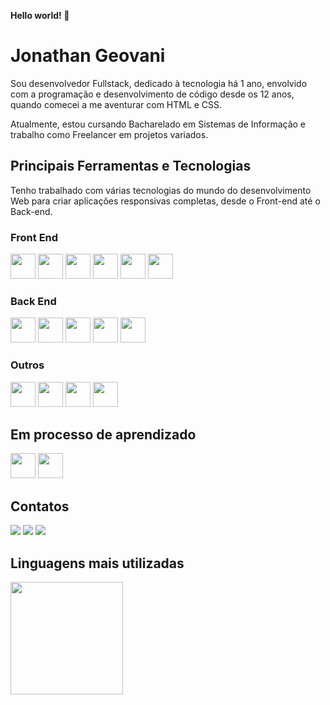 **Hello world! 👋**
# Jonathan Geovani

Sou desenvolvedor Fullstack, dedicado à tecnologia há 1 ano, envolvido com a programação e desenvolvimento de código desde os 12 anos, quando comecei a me aventurar com HTML e CSS.

Atualmente, estou cursando Bacharelado em Sistemas de Informação e trabalho como Freelancer em projetos variados.

## Principais Ferramentas e Tecnologias

Tenho trabalhado com várias tecnologias do mundo do desenvolvimento Web para criar aplicações responsivas completas, desde o Front-end até o Back-end.

### Front End
<img loading="lazy" src="https://cdn.jsdelivr.net/gh/devicons/devicon/icons/html5/html5-original.svg" width="40" height="40" /> <img loading="lazy" src="https://cdn.jsdelivr.net/gh/devicons/devicon/icons/css3/css3-original.svg" width="40" height="40" /> <img loading="lazy" src="https://cdn.jsdelivr.net/gh/devicons/devicon/icons/javascript/javascript-original.svg" width="40" height="40" /> <img loading="lazy" src="https://cdn.jsdelivr.net/gh/devicons/devicon/icons/react/react-original.svg" width="40" height="40" /> <img loading="lazy" src="https://cdn.jsdelivr.net/gh/devicons/devicon/icons/typescript/typescript-original.svg" width="40" height="40" /> <img loading="lazy" src="https://cdn.jsdelivr.net/gh/devicons/devicon/icons/bootstrap/bootstrap-original.svg" width="40" height="40" />

### Back End
<img loading="lazy" src="https://cdn.jsdelivr.net/gh/devicons/devicon/icons/spring/spring-original.svg" width="40" height="40" /> <img loading="lazy" src="https://cdn.jsdelivr.net/gh/devicons/devicon/icons/nodejs/nodejs-original.svg" width="40" height="40" /> <img loading="lazy" src="https://cdn.jsdelivr.net/gh/devicons/devicon/icons/python/python-original.svg" width="40" height="40" /> <img loading="lazy" src="https://cdn.jsdelivr.net/gh/devicons/devicon/icons/firebase/firebase-plain.svg" width="40" height="40" /> <img loading="lazy" src="https://cdn.jsdelivr.net/gh/devicons/devicon/icons/postgresql/postgresql-original.svg" width="40" height="40" />

### Outros
 <img loading="lazy" src="https://cdn.jsdelivr.net/gh/devicons/devicon/icons/vscode/vscode-original.svg" width="40" height="40" /> <img src="https://cdn.jsdelivr.net/gh/devicons/devicon/icons/git/git-original.svg" width="40" height="40" /> <img src="https://cdn.jsdelivr.net/gh/devicons/devicon/icons/linux/linux-original.svg" width="40" height="40" /> <img src="https://cdn.jsdelivr.net/gh/devicons/devicon/icons/blender/blender-original.svg" width="40" height="40" />

## Em processo de aprendizado
<img src="https://cdn.jsdelivr.net/gh/devicons/devicon/icons/nextjs/nextjs-original.svg" width="40" height="40" /> <img loading="lazy" src="https://cdn.jsdelivr.net/gh/devicons/devicon/icons/tailwindcss/tailwindcss-plain.svg" width="40" height="40" />

## Contatos
<div>
  <a href = "mailto:dongeovanimenor@gmail.com"><img loading="lazy" src="https://img.shields.io/badge/Gmail-D14836?style=for-the-badge&logo=gmail&logoColor=white" target="_blank"></a>
  <a href="https://www.linkedin.com/in/jonathan-geovani" target="_blank"><img loading="lazy" src="https://img.shields.io/badge/-LinkedIn-%230077B5?style=for-the-badge&logo=linkedin&logoColor=white" target="_blank"></a>   
  <a href="https://jonathangeovani.vercel.app" target="_blank"><img loading="lazy" src="https://img.shields.io/badge/-Portfolio-000000?style=for-the-badge&logo=vercel&logoColor=white" target="_blank"></a> 
</div>

## Linguagens mais utilizadas
<a href="https://github.com/jonathan-geovani">
  <img loading="lazy" height="180em" src="https://github-readme-stats.vercel.app/api/top-langs/?username=jonathangeovani&layout=compact&langs_count=7&theme=dracula"/>
</a>
